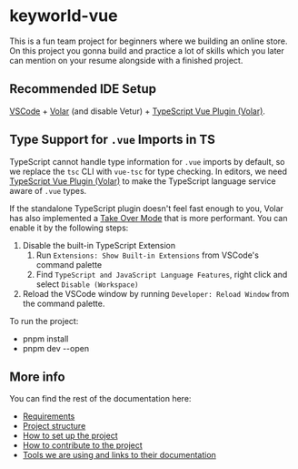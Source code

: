 # keyworld-vue

This is a fun team project for beginners where we building an online store.
On this project you gonna build and practice a lot of skills which you later can mention on your resume alongside with a finished project.

## Recommended IDE Setup

[VSCode](https://code.visualstudio.com/) + [Volar](https://marketplace.visualstudio.com/items?itemName=Vue.volar) (and disable Vetur) + [TypeScript Vue Plugin (Volar)](https://marketplace.visualstudio.com/items?itemName=Vue.vscode-typescript-vue-plugin).

## Type Support for `.vue` Imports in TS

TypeScript cannot handle type information for `.vue` imports by default, so we replace the `tsc` CLI with `vue-tsc` for type checking. In editors, we need [TypeScript Vue Plugin (Volar)](https://marketplace.visualstudio.com/items?itemName=Vue.vscode-typescript-vue-plugin) to make the TypeScript language service aware of `.vue` types.

If the standalone TypeScript plugin doesn't feel fast enough to you, Volar has also implemented a [Take Over Mode](https://github.com/johnsoncodehk/volar/discussions/471#discussioncomment-1361669) that is more performant. You can enable it by the following steps:

1. Disable the built-in TypeScript Extension
   1. Run `Extensions: Show Built-in Extensions` from VSCode's command palette
   2. Find `TypeScript and JavaScript Language Features`, right click and select `Disable (Workspace)`
2. Reload the VSCode window by running `Developer: Reload Window` from the command palette.

To run the project:

- pnpm install
- pnpm dev --open

## More info

You can find the rest of the documentation here:

- [Requirements](./docs/requirements.md)
- [Project structure](./docs/structure.md)
- [How to set up the project](./docs/setup.md)
- [How to contribute to the project](./docs/workflow.md)
- [Tools we are using and links to their documentation](./docs/tools.md)
